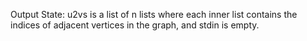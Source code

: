 Output State: u2vs is a list of n lists where each inner list contains the indices of adjacent vertices in the graph, and stdin is empty.